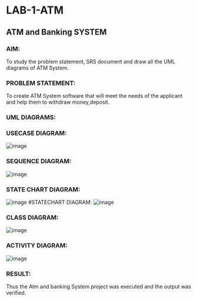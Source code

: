 # LAB-1-ATM
## ATM and Banking SYSTEM
### AIM: 
To study the problem statement, SRS document and draw all the UML diagrams of ATM
System.
### PROBLEM STATEMENT:
To create ATM System software that will meet the needs of the applicant and help them
to withdraw money,deposit.
### UML DIAGRAMS:
### USECASE DIAGRAM:
![image](https://github.com/25tharunkumar/LAB-1-ATM/assets/123470785/f4bb2e68-3d74-4fb0-b96c-e6db9c085b34)
### SEQUENCE DIAGRAM:
![image](https://github.com/25tharunkumar/LAB-1-ATM/assets/123470785/1fd84e49-90e9-4b24-b664-975478f56489)
### STATE CHART DIAGRAM:
![image](https://github.com/25tharunkumar/LAB-1-ATM/assets/123470785/d96826aa-ccf2-4c52-aca7-6e3626f42c50)
#STATECHART DIAGRAM:
![image](https://github.com/Dineshsekhar2004/Library-Management/assets/119405916/5373d900-c6c9-4132-bb33-8f2b4e92c514)
### CLASS DIAGRAM:
![image](https://github.com/25tharunkumar/LAB-1-ATM/assets/123470785/af804fb3-5e74-4753-9503-a9330a0a7e9e)
### ACTIVITY DIAGRAM:
![image](https://github.com/25tharunkumar/LAB-1-ATM/assets/123470785/b3304e99-b734-4de2-97fc-f9ada34d1ff2)
### RESULT: 
Thus the Atm and banking System project was executed and the output was verified.
